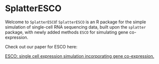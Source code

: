 # SplatterESCO


Welcome to ``SplatterESCO``! ``SplatterESCO`` is an R package for the simple simulation of
single-cell RNA sequencing data, built upon the `splatter` package, with newly added methods ``ESCO`` for simulating gene co-expression.

Check out our paper for ESCO here:

[ESCO: single cell expression simulation incorporating gene co-expression.](https://www.biorxiv.org/content/10.1101/2020.10.20.347211v1)

[scater]: https://github.com/davismcc/scater
[SCE]: https://github.com/drisso/SingleCellExperiment
[contrib]: https://github.com/Bioconductor/Contributions/issues/209
[bioc]: https://bioconductor.org/packages/devel/bioc/html/splatter.html
[vignette]: https://bioconductor.org/packages/devel/bioc/vignettes/splatter/inst/doc/splatter.html
[paper]: http://dx.doi.org/10.1186/s13059-017-1305-0

